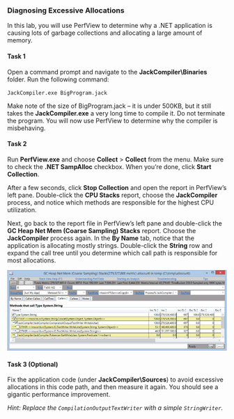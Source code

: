 ### Diagnosing Excessive Allocations

In this lab, you will use PerfView to determine why a .NET application is causing lots of garbage collections and allocating a large amount of memory.

#### Task 1

Open a command prompt and navigate to the **JackCompiler\Binaries** folder. Run the following command:

```
JackCompiler.exe BigProgram.jack
```

Make note of the size of BigProgram.jack – it is under 500KB, but it still takes the **JackCompiler.exe** a very long time to compile it. Do not terminate the program. You will now use PerfView to determine why the compiler is misbehaving.

#### Task 2

Run **PerfView.exe** and choose **Collect** > **Collect** from the menu. Make sure to check the **.NET SampAlloc** checkbox. When you’re done, click **Start Collection**.

After a few seconds, click **Stop Collection** and open the report in PerfView’s left pane. Double-click the **CPU Stacks** report, choose the **JackCompiler** process, and notice which methods are responsible for the highest CPU utilization.

Next, go back to the report file in PerfView’s left pane and double-click the **GC Heap Net Mem (Coarse Sampling) Stacks** report. Choose the **JackCompiler** process again. In the **By Name** tab, notice that the application is allocating mostly strings. Double-click the **String** row and expand the call tree until you determine which call path is responsible for most allocations.

![PerfView allocation view](allocs.png)
 
#### Task 3 (Optional)

Fix the application code (under **JackCompiler\Sources**) to avoid excessive allocations in this code path, and then measure it again. You should see a gigantic performance improvement.

*Hint: Replace the `CompilationOutputTextWriter` with a simple `StringWriter`.*
